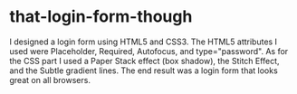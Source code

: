 # that-login-form-though
I designed a login form using HTML5 and CSS3. The HTML5 attributes I used were Placeholder, Required, Autofocus, and type="password". As for the CSS part I used a Paper Stack effect (box shadow), the Stitch Effect, and the Subtle gradient lines. The end result was a login form that looks great on all browsers.
